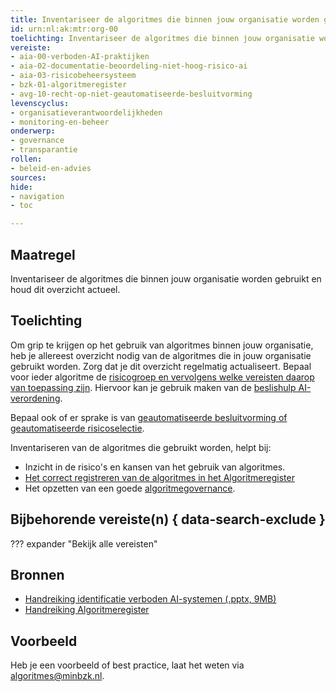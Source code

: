 ```yaml
---
title: Inventariseer de algoritmes die binnen jouw organisatie worden gebruikt en houd dit overzicht actueel
id: urn:nl:ak:mtr:org-00
toelichting: Inventariseer de algoritmes die binnen jouw organisatie worden gebruikt en houd dit overzicht actueel
vereiste:
- aia-00-verboden-AI-praktijken
- aia-02-documentatie-beoordeling-niet-hoog-risico-ai
- aia-03-risicobeheersysteem
- bzk-01-algoritmeregister
- avg-10-recht-op-niet-geautomatiseerde-besluitvorming
levenscyclus:
- organisatieverantwoordelijkheden
- monitoring-en-beheer
onderwerp:
- governance
- transparantie
rollen:
- beleid-en-advies
sources:
hide:
- navigation
- toc

---
```


<!-- tags -->

## Maatregel
Inventariseer de algoritmes die binnen jouw organisatie worden gebruikt en houd dit overzicht actueel.

## Toelichting
Om grip te krijgen op het gebruik van algoritmes binnen jouw organisatie, heb je allereest overzicht nodig van de algoritmes die in jouw organisatie gebruikt worden. Zorg dat je dit overzicht regelmatig actualiseert.
Bepaal voor ieder algoritme de [risicogroep en vervolgens welke vereisten daarop van toepassing zijn](2-owp-05-soort-algoritme.md). Hiervoor kan je gebruik maken van de [beslishulp AI-verordening](https://ai-verordening-beslishulp.apps.digilab.network/).

Bepaal ook of er sprake is van [geautomatiseerde besluitvorming of geautomatiseerde risicoselectie](../vereisten/avg-10-recht-op-niet-geautomatiseerde-besluitvorming.md).

Inventariseren van de algoritmes die gebruikt worden, helpt bij:

- Inzicht in de risico's en kansen van het gebruik van algoritmes.
- [Het correct registreren van de algoritmes in het Algoritmeregister](6-imp-04-publiceren-algoritmeregister.md)
- Het opzetten van een goede [algoritmegovernance](../../onderwerpen/governance.md).

## Bijbehorende vereiste(n) { data-search-exclude }
<!-- Hier volgt een lijst met vereisten op basis van de in de metadata ingevulde vereiste -->
<!-- Let op! onderstaande regel met 'list_vereisten_on_maatregelen_page' niet weghalen! Deze maakt automatisch een lijst van bijbehorende verseisten op basis van de metadata  -->
??? expander "Bekijk alle vereisten"
    <!-- list_vereisten_on_maatregelen_page -->

## Bronnen
- [Handreiking identificatie verboden AI-systemen (.pptx, 9MB)](https://github.com/user-attachments/files/18179666/Handreiking_Uitvraag_VBSystemen.pptx)
- [Handreiking Algoritmeregister](https://www.digitaleoverheid.nl/document/handreiking-algoritmeregister/)

## Voorbeeld
<!-- Voeg hier een voorbeeld toe, door er bijvoorbeeld naar te verwijzen -->

Heb je een voorbeeld of best practice, laat het weten via [algoritmes@minbzk.nl](mailto:algoritmes@minbzk.nl).
